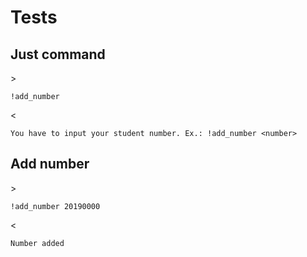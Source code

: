# Tests

## Just command
\>
```
!add_number
```
\<
```
You have to input your student number. Ex.: !add_number <number>
```

## Add number
\>
```
!add_number 20190000
```
\<
```
Number added
```